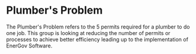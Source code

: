 # Plumber's Problem

The Plumber's Problem refers to the 5 permits required for a plumber to do one job. This group is looking at reducing the number of permits or processes to achieve better efficiency leading up to the implementation of EnerGov Software.
